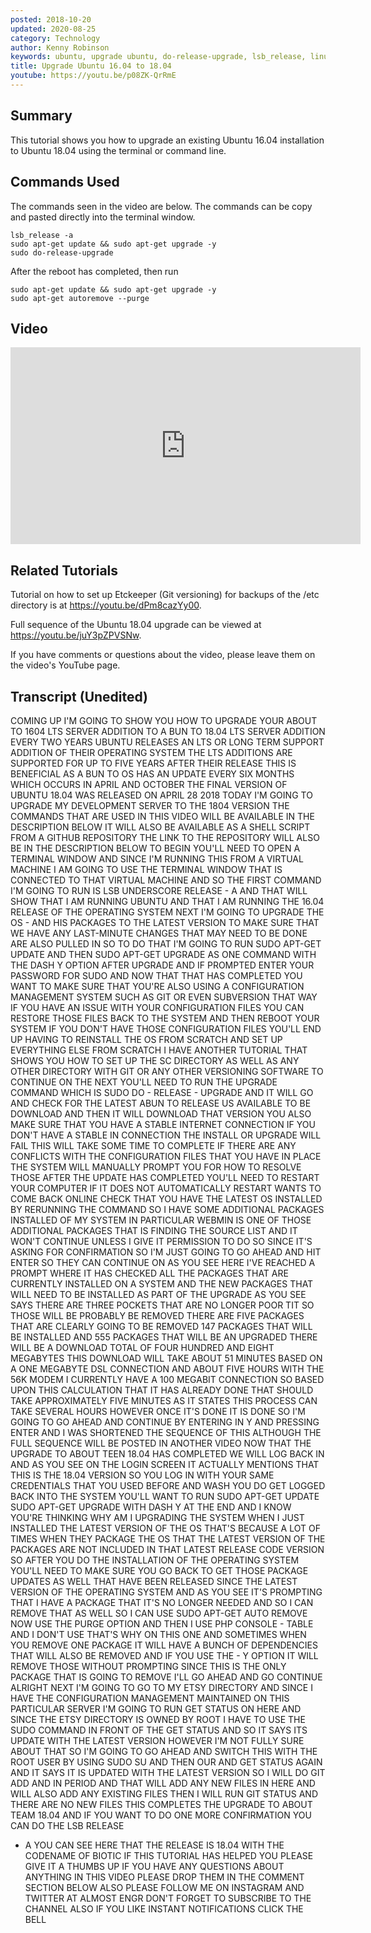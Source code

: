```yaml
---
posted: 2018-10-20
updated: 2020-08-25
category: Technology
author: Kenny Robinson
keywords: ubuntu, upgrade ubuntu, do-release-upgrade, lsb_release, linux upgrade, debian upgrade
title: Upgrade Ubuntu 16.04 to 18.04
youtube: https://youtu.be/p08ZK-QrRmE
---
```


## Summary

This tutorial shows you how to upgrade an existing Ubuntu 16.04 installation to Ubuntu 18.04 using the terminal or command line. 

## Commands Used

The commands seen in the video are below. The commands can be copy and pasted directly into the terminal window.

```shell 
lsb_release -a
sudo apt-get update && sudo apt-get upgrade -y
sudo do-release-upgrade 
```

After the reboot has completed, then run

```shell 
sudo apt-get update && sudo apt-get upgrade -y
sudo apt-get autoremove --purge
```

## Video

<iframe width="560" height="315" src="https://www.youtube.com/embed/p08ZK-QrRmE" frameborder="0" 
allow="autoplay; encrypted-media" allowfullscreen></iframe>

## Related Tutorials

Tutorial on how to set up Etckeeper (Git versioning) for backups of the /etc directory is at 
<a href="https://youtu.be/dPm8cazYy00" target="_blank">https://youtu.be/dPm8cazYy00</a>.

Full sequence of the Ubuntu 18.04 upgrade can be viewed at 
<a href="https://youtu.be/juY3pZPVSNw" target="_blank">https://youtu.be/juY3pZPVSNw</a>.

If you have comments or questions about the video, please leave them on the video's YouTube page.

## Transcript (Unedited)

COMING UP I'M GOING TO SHOW YOU HOW TO
UPGRADE YOUR ABOUT TO 1604 LTS SERVER
ADDITION TO A BUN TO 18.04 LTS SERVER
ADDITION EVERY TWO YEARS
UBUNTU RELEASES AN LTS OR LONG TERM
SUPPORT ADDITION OF THEIR OPERATING
SYSTEM THE LTS ADDITIONS ARE SUPPORTED
FOR UP TO FIVE YEARS AFTER THEIR RELEASE
THIS IS BENEFICIAL AS A BUN TO OS HAS AN
UPDATE EVERY SIX MONTHS WHICH OCCURS IN
APRIL AND OCTOBER THE FINAL VERSION OF
UBUNTU 18.04 WAS RELEASED ON APRIL 28
2018 TODAY I'M GOING TO UPGRADE MY
DEVELOPMENT SERVER TO THE 1804 VERSION
THE COMMANDS THAT ARE USED IN THIS VIDEO
WILL BE AVAILABLE IN THE DESCRIPTION
BELOW IT WILL ALSO BE AVAILABLE AS A
SHELL SCRIPT FROM A GITHUB REPOSITORY
THE LINK TO THE REPOSITORY WILL ALSO BE
IN THE DESCRIPTION BELOW TO BEGIN YOU'LL
NEED TO OPEN A TERMINAL WINDOW AND SINCE
I'M RUNNING THIS FROM A VIRTUAL MACHINE
I AM GOING TO USE THE TERMINAL WINDOW
THAT IS CONNECTED TO THAT VIRTUAL
MACHINE AND SO THE FIRST COMMAND I'M
GOING TO RUN IS LSB UNDERSCORE RELEASE -
A AND THAT WILL SHOW THAT I AM RUNNING
UBUNTU AND THAT I AM RUNNING THE 16.04
RELEASE OF THE OPERATING SYSTEM NEXT I'M
GOING TO UPGRADE THE OS - AND HIS
PACKAGES TO THE LATEST VERSION TO MAKE
SURE THAT WE HAVE ANY LAST-MINUTE
CHANGES THAT MAY NEED TO BE DONE ARE
ALSO PULLED IN SO TO DO THAT I'M GOING
TO RUN SUDO APT-GET UPDATE AND THEN SUDO
APT-GET UPGRADE AS ONE COMMAND WITH THE
DASH Y OPTION AFTER UPGRADE AND IF
PROMPTED ENTER YOUR PASSWORD FOR SUDO
AND NOW THAT THAT HAS COMPLETED YOU WANT
TO MAKE SURE THAT YOU'RE ALSO USING A
CONFIGURATION MANAGEMENT SYSTEM SUCH AS
GIT OR EVEN SUBVERSION THAT WAY IF YOU
HAVE AN ISSUE WITH YOUR CONFIGURATION
FILES YOU CAN RESTORE THOSE FILES BACK
TO THE SYSTEM AND THEN REBOOT YOUR
SYSTEM IF YOU DON'T HAVE THOSE
CONFIGURATION FILES YOU'LL END UP HAVING
TO REINSTALL THE OS FROM SCRATCH AND SET
UP EVERYTHING ELSE FROM SCRATCH I HAVE
ANOTHER TUTORIAL THAT SHOWS YOU HOW TO
SET UP THE SC DIRECTORY AS WELL AS ANY
OTHER DIRECTORY WITH GIT OR ANY OTHER
VERSIONING SOFTWARE TO CONTINUE ON THE
NEXT YOU'LL NEED TO RUN THE UPGRADE
COMMAND WHICH IS SUDO DO - RELEASE -
UPGRADE AND IT WILL GO AND CHECK FOR THE
LATEST ABUN TO RELEASE US AVAILABLE TO
BE DOWNLOAD AND THEN IT WILL DOWNLOAD
THAT VERSION YOU ALSO MAKE SURE THAT YOU
HAVE A STABLE INTERNET CONNECTION IF YOU
DON'T HAVE A STABLE IN CONNECTION THE
INSTALL OR UPGRADE WILL FAIL THIS WILL
TAKE SOME TIME TO COMPLETE IF THERE ARE
ANY CONFLICTS WITH THE CONFIGURATION
FILES THAT YOU HAVE IN PLACE THE SYSTEM
WILL MANUALLY PROMPT YOU FOR HOW TO
RESOLVE THOSE AFTER THE UPDATE HAS
COMPLETED YOU'LL NEED TO RESTART YOUR
COMPUTER IF IT DOES NOT AUTOMATICALLY
RESTART WANTS TO COME BACK ONLINE CHECK
THAT YOU HAVE THE LATEST OS INSTALLED BY
RERUNNING THE COMMAND
SO I HAVE SOME ADDITIONAL PACKAGES
INSTALLED OF MY SYSTEM IN PARTICULAR
WEBMIN IS ONE OF THOSE ADDITIONAL
PACKAGES THAT IS FINDING THE SOURCE LIST
AND IT WON'T CONTINUE UNLESS I GIVE IT
PERMISSION TO DO SO SINCE IT'S ASKING
FOR CONFIRMATION SO I'M JUST GOING TO GO
AHEAD AND HIT ENTER SO THEY CAN CONTINUE
ON
AS YOU SEE HERE I'VE REACHED A PROMPT
WHERE IT HAS CHECKED ALL THE PACKAGES
THAT ARE CURRENTLY INSTALLED ON A SYSTEM
AND THE NEW PACKAGES THAT WILL NEED TO
BE INSTALLED AS PART OF THE UPGRADE AS
YOU SEE SAYS THERE ARE THREE POCKETS
THAT ARE NO LONGER POOR TIT SO THOSE
WILL BE PROBABLY BE REMOVED THERE ARE
FIVE PACKAGES THAT ARE CLEARLY GOING TO
BE REMOVED
147 PACKAGES THAT WILL BE INSTALLED AND
555 PACKAGES THAT WILL BE AN UPGRADED
THERE WILL BE A DOWNLOAD TOTAL OF FOUR
HUNDRED AND EIGHT MEGABYTES THIS
DOWNLOAD WILL TAKE ABOUT 51 MINUTES
BASED ON A ONE MEGABYTE DSL CONNECTION
AND ABOUT FIVE HOURS WITH THE 56K MODEM
I CURRENTLY HAVE A 100 MEGABIT
CONNECTION SO BASED UPON THIS
CALCULATION THAT IT HAS ALREADY DONE
THAT SHOULD TAKE APPROXIMATELY FIVE
MINUTES AS IT STATES THIS PROCESS CAN
TAKE SEVERAL HOURS HOWEVER ONCE IT'S
DONE IT IS DONE SO I'M GOING TO GO AHEAD
AND CONTINUE BY ENTERING IN Y AND
PRESSING ENTER AND I WAS SHORTENED THE
SEQUENCE OF THIS ALTHOUGH THE FULL
SEQUENCE WILL BE POSTED IN ANOTHER VIDEO
NOW THAT THE UPGRADE TO ABOUT TEEN 18.04
HAS COMPLETED WE WILL LOG BACK IN AND AS
YOU SEE ON THE LOGIN SCREEN IT ACTUALLY
MENTIONS THAT THIS IS THE 18.04 VERSION
SO YOU LOG IN WITH YOUR SAME CREDENTIALS
THAT YOU USED BEFORE
AND WASH YOU DO GET LOGGED BACK INTO THE
SYSTEM YOU'LL WANT TO RUN SUDO APT-GET
UPDATE SUDO APT-GET UPGRADE WITH DASH Y
AT THE END AND I KNOW YOU'RE THINKING
WHY AM I UPGRADING THE SYSTEM WHEN I
JUST INSTALLED THE LATEST VERSION OF THE
OS THAT'S BECAUSE A LOT OF TIMES WHEN
THEY PACKAGE THE OS THAT THE LATEST
VERSION OF THE PACKAGES ARE NOT INCLUDED
IN THAT LATEST RELEASE CODE VERSION SO
AFTER YOU DO THE INSTALLATION OF THE
OPERATING SYSTEM YOU'LL NEED TO MAKE
SURE YOU GO BACK TO GET THOSE PACKAGE
UPDATES AS WELL THAT HAVE BEEN RELEASED
SINCE THE LATEST VERSION OF THE
OPERATING SYSTEM AND AS YOU SEE IT'S
PROMPTING THAT I HAVE A PACKAGE THAT
IT'S NO LONGER NEEDED AND SO I CAN
REMOVE THAT AS WELL SO I CAN USE SUDO
APT-GET AUTO REMOVE NOW USE THE PURGE
OPTION AND THEN I USE PHP CONSOLE -
TABLE AND I DON'T USE THAT'S WHY ON THIS
ONE AND SOMETIMES WHEN YOU REMOVE ONE
PACKAGE IT WILL HAVE A BUNCH OF
DEPENDENCIES THAT WILL ALSO BE REMOVED
AND IF YOU USE THE - Y OPTION IT WILL
REMOVE THOSE WITHOUT PROMPTING SINCE
THIS IS THE ONLY PACKAGE THAT IS GOING
TO REMOVE I'LL GO AHEAD AND GO CONTINUE
ALRIGHT NEXT I'M GOING TO GO TO MY ETSY
DIRECTORY AND SINCE I HAVE THE
CONFIGURATION MANAGEMENT MAINTAINED ON
THIS PARTICULAR SERVER I'M GOING TO RUN
GET STATUS ON HERE AND SINCE THE ETSY
DIRECTORY IS OWNED BY ROOT I HAVE TO USE
THE SUDO COMMAND IN FRONT OF THE GET
STATUS AND SO IT SAYS ITS UPDATE WITH
THE LATEST VERSION HOWEVER I'M NOT FULLY
SURE ABOUT THAT SO I'M GOING TO GO AHEAD
AND SWITCH THIS WITH THE ROOT USER BY
USING SUDO SU AND THEN OUR AND GET
STATUS AGAIN AND IT SAYS IT IS UPDATED
WITH THE LATEST VERSION SO I WILL DO GIT
ADD AND IN PERIOD AND THAT WILL ADD ANY
NEW FILES IN HERE AND WILL ALSO ADD ANY
EXISTING FILES THEN I WILL RUN GIT
STATUS AND THERE ARE NO NEW FILES THIS
COMPLETES THE UPGRADE TO ABOUT TEAM
18.04 AND IF YOU WANT TO DO ONE MORE
CONFIRMATION YOU CAN DO THE LSB RELEASE
- A YOU CAN SEE HERE THAT THE RELEASE IS
18.04 WITH THE CODENAME OF BIOTIC IF
THIS TUTORIAL HAS HELPED YOU PLEASE GIVE
IT A THUMBS UP IF YOU HAVE ANY QUESTIONS
ABOUT ANYTHING IN THIS VIDEO PLEASE DROP
THEM IN THE COMMENT SECTION BELOW ALSO
PLEASE FOLLOW ME ON INSTAGRAM AND
TWITTER AT ALMOST
ENGR
DON'T FORGET TO SUBSCRIBE TO THE CHANNEL
ALSO IF YOU LIKE INSTANT NOTIFICATIONS
CLICK THE BELL
